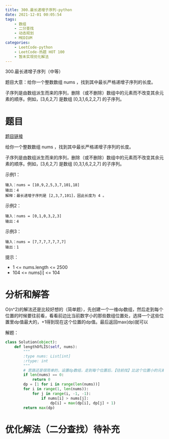 ```yaml
---
title: 300.最长递增子序列-python
date: 2021-12-01 00:05:54
tags:
    - 数组
    - 二分查找
    - 动态规划
    - MEDIUM
categories:
	- LeetCode-python
	- LeetCode-热题 HOT 100
	- 暂未实现优化解法
---
```


300.最长递增子序列（中等）

题目大意：给你一个整数数组 nums ，找到其中最长严格递增子序列的长度。

子序列是由数组派生而来的序列，删除（或不删除）数组中的元素而不改变其余元素的顺序。例如，[3,6,2,7] 是数组 [0,3,1,6,2,2,7] 的子序列。

<!--more-->

# 题目

[题目链接](https://leetcode-cn.com/problems/longest-increasing-subsequence/)


给你一个整数数组 nums ，找到其中最长严格递增子序列的长度。

子序列是由数组派生而来的序列，删除（或不删除）数组中的元素而不改变其余元素的顺序。例如，[3,6,2,7] 是数组 [0,3,1,6,2,2,7] 的子序列。

示例1：
```
输入：nums = [10,9,2,5,3,7,101,18]
输出：4
解释：最长递增子序列是 [2,3,7,101]，因此长度为 4 。
```

示例2：
```
输入：nums = [0,1,0,3,2,3]
输出：4
```

示例3：
```
输入：nums = [7,7,7,7,7,7,7]
输出：1
```

提示：
- 1 <= nums.length <= 2500
- 104 <= nums[i] <= 104

# 分析和解答

O(n^2)的解法还是比较好想的（简单题），先创建一个一维dp数组，然后走到每个位置的时候要往前看，看看前边比当前数字小的那些数组位置处，选择一个这些位置里dp值最大的，+1得到现在这个位置的dp值。最后返回max(dp)就可以


解题：
```python
class Solution(object):
    def lengthOfLIS(self, nums):
        """
        :type nums: List[int]
        :rtype: int
        """
        # 思路还是很简单的，设置dp数组，走到每个位置后，【往前找】比这个位置小的元素，然后选一个最大的dp[i] + 1当做当前位置的dp
        if len(nums) == 0:
            return 0
        dp = [1 for i in range(len(nums))]
        for i in range(1, len(nums)):
            for j in range(i, -1, -1):
                if nums[i] > nums[j]:
                    dp[i] = max(dp[i], dp[j] + 1)
        return max(dp)
```


# 优化解法（二分查找）待补充